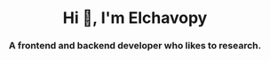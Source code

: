 <h1 align="center">Hi 👋, I'm Elchavopy</h1>
<h3 align="center">A frontend and backend developer who likes to research.</h3><br><br>
<a href="https://github.com/Vparonline/"> <!--
  <p align=center>
    <img src="https://github-widgetbox.vercel.app/api/profile?username=Vparonline&data=followers,repositories,stars,commits&" alt="">
  </p> -->
<!--
</a>
<li> Thesellix.site  <a href="https://thesellix.site/">Administrative Panel</a></li>
<br><br>
-->
<!--
<center>
<img src="https://lanyard-profile-readme.vercel.app/api/1067476859933179954?hideDiscrim=true&idleMessage=Probably%20doing%20something%20else..." width="600" height="300">
</center>
-->

